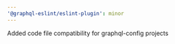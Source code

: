 ```yaml
---
'@graphql-eslint/eslint-plugin': minor
---
```


Added code file compatibility for graphql-config projects

